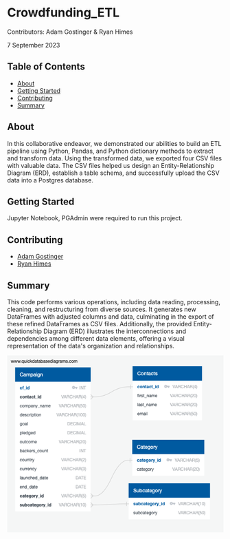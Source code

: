 # Crowdfunding_ETL

Contributors: Adam Gostinger & Ryan Himes

7 September 2023

## Table of Contents
- [About](#about)
- [Getting Started](#getting_started)
- [Contributing](#contributing)
- [Summary](#summary)

## About
In this collaborative endeavor, we demonstrated our abilities to build an ETL pipeline using Python, Pandas, and Python dictionary methods to extract and transform data. Using the transformed data, we exported four CSV files with valuable data. The CSV files helped us design an Entity-Relationship Diagram (ERD), establish a table schema, and successfully upload the CSV data into a Postgres database.


## Getting Started
Jupyter Notebook, PGAdmin were required to run this project.

## Contributing
- <a href="https://www.github.com/agostinger/" target="_blank">Adam Gostinger</a>
- <a href="https://www.github.com/Ryguy57/" target="_blank">Ryan Himes</a>

## Summary
This code performs various operations, including data reading, processing, cleaning, and restructuring from diverse sources. It generates new DataFrames with adjusted columns and data, culminating in the export of these refined DataFrames as CSV files. Additionally, the provided Entity-Relationship Diagram (ERD) illustrates the interconnections and dependencies among different data elements, offering a visual representation of the data's organization and relationships.

![ERD](ERD.png)
